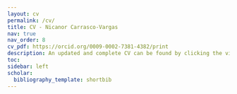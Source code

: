 ```yaml
---
layout: cv
permalink: /cv/
title: CV - Nicanor Carrasco-Vargas
nav: true
nav_order: 8
cv_pdf: https://orcid.org/0009-0002-7381-4382/print
description: An updated and complete CV can be found by clicking the visually appealing "PDF" button on the right. Below is a summarized version.
toc:
sidebar: left
scholar:
  bibliography_template: shortbib
--- 
```


